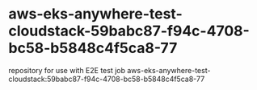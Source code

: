 # aws-eks-anywhere-test-cloudstack-59babc87-f94c-4708-bc58-b5848c4f5ca8-77
repository for use with E2E test job aws-eks-anywhere-test-cloudstack:59babc87-f94c-4708-bc58-b5848c4f5ca8-77
